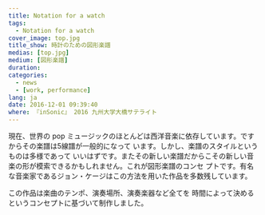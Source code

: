 ```yaml
---
title: Notation for a watch
tags:
  - Notation for a watch
cover_image: top.jpg
title_show: 時計のための図形楽譜
medias: [top.jpg]
medium: [図形楽譜]
duration:
categories:
  - news
  - [work, performance]
lang: ja
date: 2016-12-01 09:39:40
where: 『inSonic』 2016 九州大学大橋サテライト
---
```

<p> 現在、世界の pop ミュージックのほとんどは西洋音楽に依存しています。ですからその楽譜は5線譜が一般的になって います。しかし、楽譜のスタイルというものは多様であって いいはずです。またその新しい楽譜だからこその新しい音楽の形が模索できるかもしれません。これが図形楽譜のコンセ プトです。有名な音楽家であるジョン・ケージはこの方法を用いた作品を多数残しています。
      </p><p>この作品は楽曲のテンポ、演奏場所、演奏楽器など全てを 時間によって決めるというコンセプトに基づいて制作しました。
</p>

<!--
# Tag Plugins
## Image
{% img [class names] /path/to/image [width] [height] "title text 'alt text'" %}

## Link
{% link text url [external] [title] %}

## YouTube
{% youtube video_id %}

## Vimeo
{% vimeo video_id [width] [height] %}

<!-- more -->
